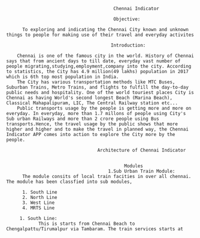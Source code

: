                                             Chennai Indicator
                                            
                                            Objective:
                                            
          To exploring and indicating the Chennai City known and unknown things to people for making use of their travel and everyday activites 
          
                                           Introduction:
                                           
        Chennai is one of the famous city in the world. History of Chennai says that from ancient days to till date, everyday vast number of people migrating,studying,employment,company into the city. According to statistics, the City has 4.9 million(49 lakhs) population in 2017 which is 6th top most population in India.
        The City has various transportation methods like MTC Buses, Suburban Trains, Metro Trains, and flights to fulfill the day-to-day public needs and hospitality. One of the world touriest places City is Chennai as having World's second longest Beach (Marina Beach), Classical Mahapalipuram, LIC, The Central Railway station etc... 
        Public transports usage by the people is getting more and more on everyday. In everyday, more than 1.7 millons of people using City's Sub urban Railways and more than 2 crore people using Bus transports.Hence, the travel usage by the public shows that more higher and higher and to make the travel in planned way, the Chennai Indicator APP comes into action to explore the City more by the people.
        
                                      Architecture of Chennai Indicator
                                      
                                      
                                                Modules
                                          1.Sub Urban Train Module:
          The module consits of local train facities in over all chennai. The module has been classfied into sub modules,
          
          1. South Line 
          2. North Line
          3. West Line
          4. MRTS Line       
          
         1. South Line:
                This is starts from Chennai Beach to Chengalpattu/Tirumalpur via Tambaram. The train services starts at
                
                


